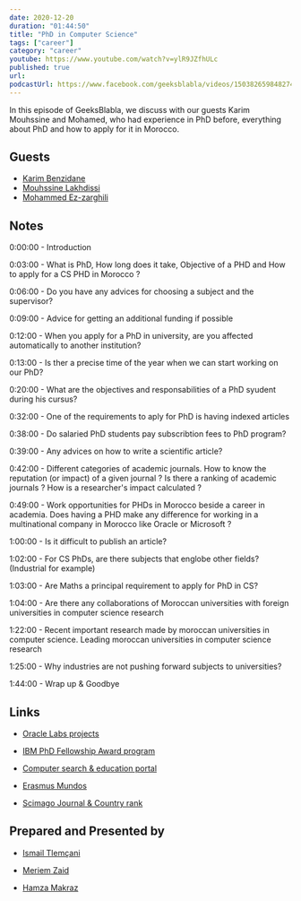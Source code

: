 ```yaml
---
date: 2020-12-20
duration: "01:44:50"
title: "PhD in Computer Science"
tags: ["career"]
category: "career"
youtube: https://www.youtube.com/watch?v=ylR9JZfhULc
published: true
url:
podcastUrl: https://www.facebook.com/geeksblabla/videos/150382659848274
---
```


In this episode of GeeksBlabla, we discuss with our guests Karim Mouhssine and Mohamed, who had experience in PhD before, everything about PhD and how to apply for it in Morocco.

## Guests

- [Karim Benzidane](https://www.linkedin.com/in/benzidanekarim)
- [Mouhssine Lakhdissi](https://www.linkedin.com/in/mlakhdissi/)
- [Mohammed Ez-zarghili](https://www.facebook.com/mohamed.ezzarghili)

## Notes

0:00:00 - Introduction

0:03:00 - What is PhD, How long does it take, Objective of a PHD and How to apply for a CS PHD in Morocco ?

0:06:00 - Do you have any advices for choosing a subject and the supervisor?

0:09:00 - Advice for getting an additional funding if possible

0:12:00 - When you apply for a PhD in university, are you affected automatically to another institution?

0:13:00 - Is ther a precise time of the year when we can start working on our PhD?

0:20:00 - What are the objectives and responsabilities of a PhD syudent during his cursus?

0:32:00 - One of the requirements to aply for PhD is having indexed articles

0:38:00 - Do salaried PhD students pay subscribtion fees to PhD program?

0:39:00 - Any advices on how to write a scientific article?

0:42:00 - Different categories of academic journals. How to know the reputation (or impact) of a given journal ? Is there a ranking of academic journals ? How is a researcher's impact calculated ?

0:49:00 - Work opportunities for PHDs in Morocco beside a career in academia. Does having a PHD make any difference for working in a multinational company in Morocco like Oracle or Microsoft ?

1:00:00 - Is it difficult to publish an article?

1:02:00 - For CS PhDs, are there subjects that englobe other fields? (Industrial for example)

1:03:00 - Are Maths a principal requirement to apply for PhD in CS?

1:04:00 - Are there any collaborations of Moroccan universities with foreign universities in computer science research

1:22:00 - Recent important research made by moroccan universities in computer science. Leading moroccan universities in computer science research

1:25:00 - Why industries are not pushing forward subjects to universities?

1:44:00 - Wrap up & Goodbye

## Links

- [Oracle Labs projects](https://labs.oracle.com/pls/apex/f?p=LABS:projects:0)

- [IBM PhD Fellowship Award program](https://www.research.ibm.com/university/awards/fellowships.html)

- [Computer search & education portal](http://portal.core.edu.au/conf-ranks/)

- [Erasmus Mundos](https://macece.ma)

- [Scimago Journal & Country rank](www.scimagojr.com)

## Prepared and Presented by

- [Ismail Tlemçani](https://www.linkedin.com/in/ismailtlemcani)

- [Meriem Zaid](https://www.facebook.com/MeriemZaid)

- [Hamza Makraz](https://web.facebook.com/MakrazHamza)
